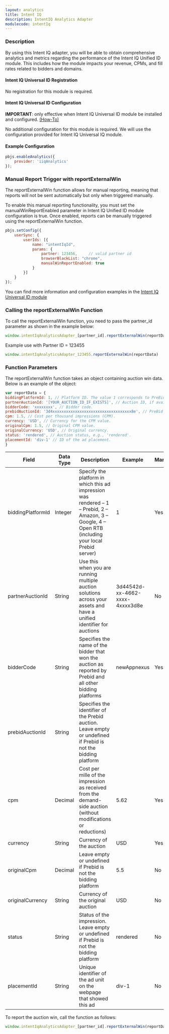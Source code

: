 ```yaml
---
layout: analytics
title: Intent IQ
description: IntentIQ Analytics Adapter
modulecode: intentIq
---
```


### Description

By using this Intent IQ adapter, you will be able to obtain comprehensive analytics and metrics regarding the performance of the Intent IQ Unified ID module. This includes how the module impacts your revenue, CPMs, and fill rates related to bidders and domains.

#### Intent IQ Universal ID Registration

No registration for this module is required.

#### Intent IQ Universal ID Configuration

**IMPORTANT**: only effective when Intent IQ Universal ID module be installed and configured. [(How-To)](https://docs.prebid.org/dev-docs/modules/userid-submodules/intentiq.html)

No additional configuration for this module is required. We will use the configuration provided for Intent IQ Universal IQ module.

#### Example Configuration

```js
pbjs.enableAnalytics({
    provider: 'iiqAnalytics'
});
```

### Manual Report Trigger with reportExternalWin

The reportExternalWin function allows for manual reporting, meaning that reports will not be sent automatically but only when triggered manually.

To enable this manual reporting functionality, you must set the manualWinReportEnabled parameter in Intent IQ Unified ID module configuration is true. Once enabled, reports can be manually triggered using the reportExternalWin function.

```js
pbjs.setConfig({
    userSync: {
        userIds: [{
            name: "intentIqId",
            params: {
                partner: 123456,     // valid partner id
                browserBlackList: "chrome",
                manualWinReportEnabled: true
            }
        }]
    }
});
```

You can find more information and configuration examples in the [Intent IQ Universal ID module](https://docs.prebid.org/dev-docs/modules/userid-submodules/intentiq.html#configuration)

### Calling the reportExternalWin Function

To call the reportExternalWin function, you need to pass the partner_id parameter as shown in the example below:

```js
window.intentIqAnalyticsAdapter_[partner_id].reportExternalWin(reportData)
```

Example use with Partner ID = 123455

```js
window.intentIqAnalyticsAdapter_123455.reportExternalWin(reportData)
```

### Function Parameters

The reportExternalWin function takes an object containing auction win data. Below is an example of the object:

```js
var reportData = {
biddingPlatformId: 1, // Platform ID. The value 1 corresponds to PreBid.
partnerAuctionId: '[YOUR_AUCTION_ID_IF_EXISTS]', // Auction ID, if available.
bidderCode: 'xxxxxxxx', // Bidder code.
prebidAuctionId: '3d4xxxxxxxxxxxxxxxxxxxxxxxxxxxxxxxxxxx8e', // PreBid auction ID.
cpm: 1.5, // Cost per thousand impressions (CPM).
currency: 'USD', // Currency for the CPM value.
originalCpm: 1.5, // Original CPM value.
originalCurrency: 'USD', // Original currency.
status: 'rendered', // Auction status, e.g., 'rendered'.
placementId: 'div-1' // ID of the ad placement.
}
```

| Field              | Data Type | Description                                                                                                                                      | Example                       | Mandatory |
|--------------------|-----------|--------------------------------------------------------------------------------------------------------------------------------------------------|-------------------------------|-----------|
| biddingPlatformId   | Integer   | Specify the platform in which this ad impression was rendered – 1 – Prebid, 2 – Amazon, 3 – Google, 4 – Open RTB (including your local Prebid server) | 1                             | Yes       |
| partnerAuctionId    | String    | Use this when you are running multiple auction solutions across your assets and have a unified identifier for auctions                            | 3d44542d-xx-4662-xxxx-4xxxx3d8e | No        |
| bidderCode          | String    | Specifies the name of the bidder that won the auction as reported by Prebid and all other bidding platforms                                       | newAppnexus                   | Yes       |
| prebidAuctionId     | String    | Specifies the identifier of the Prebid auction. Leave empty or undefined if Prebid is not the bidding platform                                   |                               |         |
| cpm                 | Decimal   | Cost per mille of the impression as received from the demand-side auction (without modifications or reductions)                                   | 5.62                          | Yes       |
| currency            | String    | Currency of the auction                                                                                                                          | USD                           | Yes       |
| originalCpm         | Decimal   | Leave empty or undefined if Prebid is not the bidding platform                                                                                    | 5.5                           | No        |
| originalCurrency    | String    | Currency of the original auction                                                                                                                 | USD                           | No        |
| status              | String    | Status of the impression. Leave empty or undefined if Prebid is not the bidding platform                                                          | rendered                      | No        |
| placementId         | String    | Unique identifier of the ad unit on the webpage that showed this ad                                                                               | div-1                         | No        |

To report the auction win, call the function as follows:

```js
window.intentIqAnalyticsAdapter_[partner_id].reportExternalWin(reportData)
```
